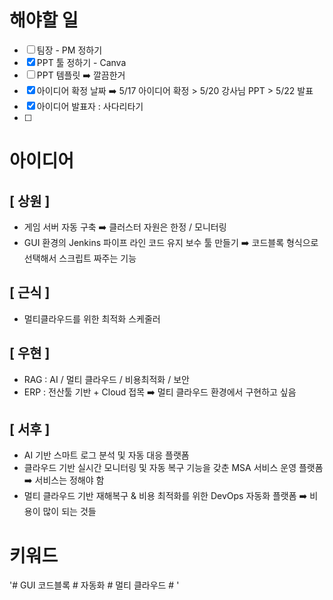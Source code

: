 # 해야할 일

- [ ] 팀장 - PM 정하기
- [x] PPT 툴 정하기 - Canva
- [ ] PPT 템플릿
  ➡️ 깔끔한거
- [x] 아이디어 확정 날짜 
  ➡️ 5/17 아이디어 확정 > 5/20 강사님 PPT > 5/22 발표 
- [x] 아이디어 발표자 : 사다리타기
- [ ] 


# 아이디어
## [ 상원 ]
- 게임 서버 자동 구축
➡️ 클러스터 자원은 한정 / 모니터링
- GUI 환경의 Jenkins 파이프 라인 코드 유지 보수 툴 만들기
➡️ 코드블록 형식으로 선택해서 스크립트 짜주는 기능

## [ 근식 ]
- 멀티클라우드를 위한 최적화 스케줄러

## [ 우현 ]
- RAG : AI / 멀티 클라우드 / 비용최적화 / 보안
- ERP : 전산툴 기반 + Cloud 접목 ➡️ 멀티 클라우드 환경에서 구현하고 싶음

## [ 서후 ]
- AI 기반 스마트 로그 분석 및 자동 대응 플랫폼
- 클라우드 기반 실시간 모니터링 및 자동 복구 기능을 갖춘 MSA 서비스 운영 플랫폼
➡️ 서비스는 정해야 함
- 멀티 클라우드 기반 재해복구 & 비용 최적화를 위한 DevOps 자동화 플랫폼
➡️ 비용이 많이 되는 것들


# 키워드
'# GUI 코드블록 # 자동화 # 멀티 클라우드 #   '